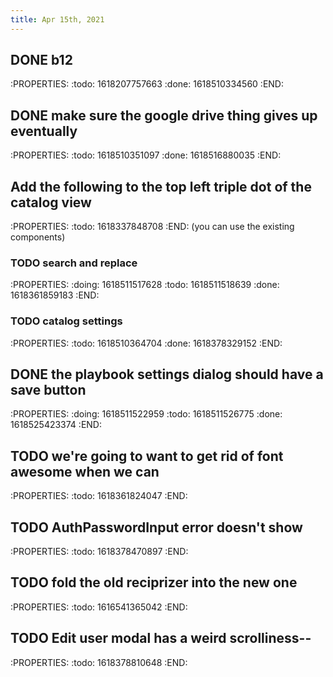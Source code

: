 ```yaml
---
title: Apr 15th, 2021
---
```


## DONE b12
:PROPERTIES:
:todo: 1618207757663
:done: 1618510334560
:END:
## DONE make sure the google drive thing gives up eventually
:PROPERTIES:
:todo: 1618510351097
:done: 1618516880035
:END:
## Add the following to the top left triple dot of the catalog view
:PROPERTIES:
:todo: 1618337848708
:END:
(you can use the existing components)
### TODO search and replace
:PROPERTIES:
:doing: 1618511517628
:todo: 1618511518639
:done: 1618361859183
:END:
### TODO catalog settings
:PROPERTIES:
:todo: 1618510364704
:done: 1618378329152
:END:
## DONE the playbook settings dialog should have a save button
:PROPERTIES:
:doing: 1618511522959
:todo: 1618511526775
:done: 1618525423374
:END:
## TODO we're going to want to get rid of font awesome when we can
:PROPERTIES:
:todo: 1618361824047
:END:
## TODO AuthPasswordInput error doesn't show
:PROPERTIES:
:todo: 1618378470897
:END:
## TODO fold the old reciprizer into the new one
:PROPERTIES:
:todo: 1616541365042
:END:
## TODO Edit user modal has a weird scrolliness--
:PROPERTIES:
:todo: 1618378810648
:END:
